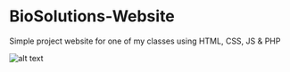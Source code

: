 # BioSolutions-Website
Simple project website for one of my classes using HTML, CSS, JS &amp; PHP

![alt text](https://github.com/[AlexKalafatelis]/[BioSolutions]/blob/[branch]/image.jpg?raw=true)

